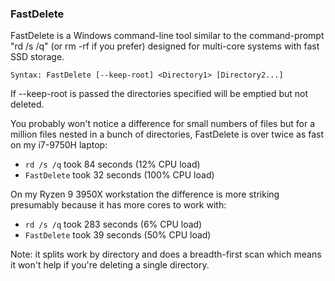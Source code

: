 ### FastDelete

FastDelete is a Windows command-line tool similar to the command-prompt "rd /s
/q" (or rm -rf if you prefer) designed for multi-core systems with fast SSD
storage.

```
Syntax: FastDelete [--keep-root] <Directory1> [Directory2...]
```

If --keep-root is passed the directories specified will be emptied but not
deleted.

You probably won't notice a difference for small numbers of files but for a
million files nested in a bunch of directories, FastDelete is over twice as
fast on my i7-9750H laptop:

* `rd /s /q` took 84 seconds (12% CPU load)
* `FastDelete` took 32 seconds (100% CPU load)

On my Ryzen 9 3950X workstation the difference is more striking presumably
because it has more cores to work with:

* `rd /s /q` took 283 seconds (6% CPU load)
* `FastDelete` took 39 seconds (50% CPU load)

Note: it splits work by directory and does a breadth-first scan which means it won't 
help if you're deleting a single directory.


